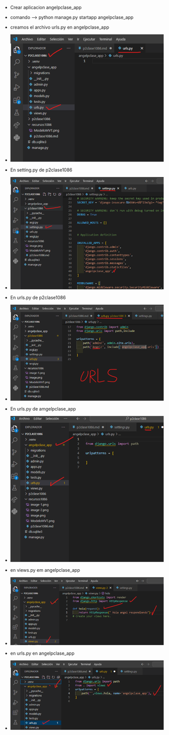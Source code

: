 - Crear aplicacion angelpclase_app
- comando  --> python manage.py startapp angelpclase_app

- creamos el archivo urls.py en angelpclase_app
- ![alt text](image.png)
- En setting.py de p2clase1086
- ![alt text](image-1.png)
- En urls.py de p2clase1086
- ![alt text](image-2.png)
- En urls.py de amgelpclase_app
- ![alt text](image-4.png)
- en views.py em angelpclase_app
- ![alt text](image-3.png)
- en urls.py en angelpclase_app
- ![alt text](image-5.png)
